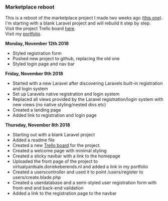 <h3>Marketplace reboot</h3>
<p>This is a reboot of the marketplace project I made two weeks ago (<a href="https://github.com/dot319/Marketplace">this one</a>). I'm starting with a blank Laravel project and will rebuild it step by step.<br />
Visit the project Trello board <a href="https://trello.com/b/naFvOXNv/new-marketplace">here</a>.<br />
Visit my <a href="https://www.doriekeberends.nl">portfolio</a>.</p>

<b>Monday, November 12th 2018</b>
- Styled registration form
- Pushed new project to github, replacing the old one
- Styled login page and nav bar

<b>Friday, November 9th 2018</b>
- Started with a new Laravel after discovering Laravels built-in registration and login system
- Set up Laravels native registration and login system
- Replaced all views provided by the Laravel registration/login system with new views (no native styling/nested divs etc)
- Created a landing page
- Added link to registration and login page

<b>Thursday, November 8th 2018</b>
- Starting out with a blank Laravel project
- Added a readme file
- Created a new <a href="https://trello.com/b/naFvOXNv/new-marketplace">Trello board</a> for the project.
- Created a welcome page with minimal styling
- Created a sticky navbar with a link to the homepage
- Uploaded the front page of the project to virtualyardsale.doriekeberends.nl and added a link in my portfolio
- Created a userscontroller and used it to point /users/register to users/create.blade.php 
- Created a userdatabase and a semi-styled user registration form with front-end and back-end validation 
- Added a link to the registration page to the navbar